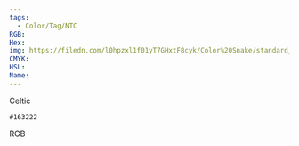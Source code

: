 ```yaml
---
tags:
  - Color/Tag/NTC
RGB:
Hex:
img: https://filedn.com/l0hpzxl1f01yT7GHxtF8cyk/Color%20Snake/standard_csv_to_svg/163222.svg
CMYK:
HSL:
Name:
---
```

Celtic
```palette
#163222
```
RGB
